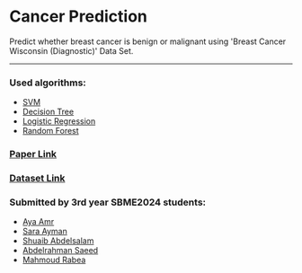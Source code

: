 # Cancer Prediction
Predict whether breast cancer is benign or malignant using 'Breast Cancer Wisconsin (Diagnostic)' Data Set.
________________________________
### Used algorithms:

- <a href="https://github.com/MahmoudRabea13/CDSS_Project/blob/main/SVM.ipynb">SVM</a>
- <a href="https://github.com/MahmoudRabea13/CDSS_Project/blob/main/DecisionTree.ipynb">Decision Tree</a>
- <a href="https://github.com/MahmoudRabea13/CDSS_Project/blob/main/Logistic.ipynb">Logistic Regression</a>
- <a href="https://github.com/MahmoudRabea13/CDSS_Project/blob/main/RFC.ipynb">Random Forest</a>


### <a href="https://www.researchgate.net/publication/346617710_Breast_cancer_classification_using_machine_learning_techniques_a_comparative_study">Paper Link</a>

### <a href="https://www.kaggle.com/datasets/uciml/breast-cancer-wisconsin-data">Dataset Link</a>


### Submitted by 3rd year SBME2024 students:
* [Aya Amr](https://github.com/ayaamrr) 
* [Sara Ayman](https://github.com/SaraElwatany) 
* [Shuaib Abdelsalam](https://github.com/ShuaibSaleh)
* [Abdelrahman Saeed](https://github.com/Abdelrahman-Yousef) 
* [Mahmoud Rabea](https://github.com/MahmoudRabea13) 
